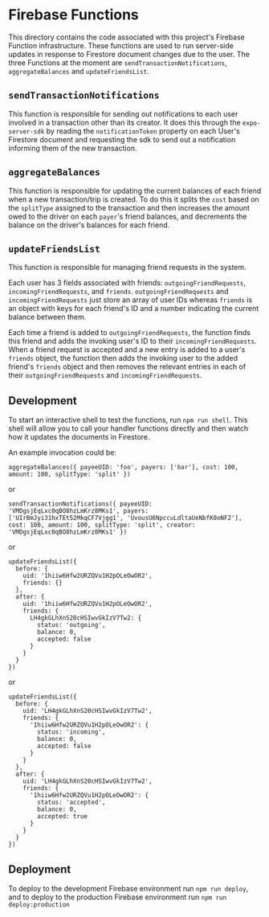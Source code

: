 # Firebase Functions

This directory contains the code associated with this project's Firebase Function infrastructure. These functions are used to run server-side updates in response to Firestore document changes due to the user. The three Functions at the moment are `sendTransactionNotifications`, `aggregateBalances` and `updateFriendsList`.

## `sendTransactionNotifications`

This function is responsible for sending out notifications to each user involved in a transaction other than its creator. It does this through the `expo-server-sdk` by reading the `notificationToken` property on each User's Firestore document and requesting the sdk to send out a notification informing them of the new transaction.


## `aggregateBalances`

This function is responsible for updating the current balances of each friend when a new transaction/trip is created. To do this it splits the `cost` based on the `splitType` assigned to the transaction and then increases the amount owed to the driver on each `payer`'s friend balances, and decrements the balance on the driver's balances for each friend.

## `updateFriendsList`

This function is responsible for managing friend requests in the system.

Each user has 3 fields associated with friends: `outgoingFriendRequests`, `incomingFriendRequests`, and `friends`. `outgoingFriendRequests` and `incomingFriendRequests` just store an array of user IDs whereas `friends` is an object with keys for each friend's ID and a number indicating the current balance between them.

Each time a friend is added to `outgoingFriendRequests`, the function finds this friend and adds the invoking user's ID to their `incomingFriendRequests`. When a friend request is accepted and a new entry is added to a user's `friends` object, the function then adds the invoking user to the added friend's `friends` object and then removes the relevant entries in each of their `outgoingFriendRequests` and `incomingFriendRequests`.


## Development

To start an interactive shell to test the functions, run `npm run shell`. This shell will allow you to call your handler functions directly and then watch how it updates the documents in Firestore.

An example invocation could be:
```
aggregateBalances({ payeeUID: 'foo', payers: ['bar'], cost: 100, amount: 100, splitType: 'split' })
```
or
```
sendTransactionNotifications({ payeeUID: 'VMDgsjEqLxc0qBO8hzLmKrz8MKs1', payers: ['UIrBmJyi31hxTEt52MkqCF7Vjgg1', 'UvousU6NpccuLdltaUeNbfK0oNF2'], cost: 100, amount: 100, splitType: 'split', creator: 'VMDgsjEqLxc0qBO8hzLmKrz8MKs1' })
```
or
```
updateFriendsList({
  before: {
    uid: '1hiiw6Hfw2URZQVu1H2pOLeOwOR2',
    friends: {}
  },
  after: {
    uid: '1hiiw6Hfw2URZQVu1H2pOLeOwOR2',
    friends: { 
      LH4gkGLhXnS20cHSIwvGkIzV7Tw2: {
        status: 'outgoing',
        balance: 0,
        accepted: false  
      }
    }
  }
})
```
or
```
updateFriendsList({
  before: {
    uid: 'LH4gkGLhXnS20cHSIwvGkIzV7Tw2',
    friends: { 
      '1hiiw6Hfw2URZQVu1H2pOLeOwOR2': {
        status: 'incoming',
        balance: 0,
        accepted: false  
      }
    }
  },
  after: {
    uid: 'LH4gkGLhXnS20cHSIwvGkIzV7Tw2',
    friends: { 
      '1hiiw6Hfw2URZQVu1H2pOLeOwOR2': {
        status: 'accepted',
        balance: 0,
        accepted: true  
      }
    }
  }
})
```

## Deployment

To deploy to the development Firebase environment run `npm run deploy`, and to deploy to the production Firebase environment run `npm run deploy:production`

